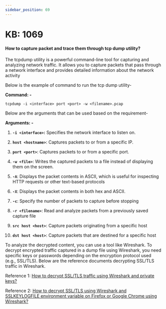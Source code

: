 ```yaml
---
sidebar_position: 69
---
```


# KB: 1069

#### **How to capture packet and trace them through tcp dump utility?**

The tcpdump utility is a powerful command-line tool for capturing and analyzing network traffic. It allows you to capture packets that pass through a network interface and provides detailed information about the network activity

Below is the example of command to run the tcp dump utility-

**Command: -** 

    tcpdump -i <interface> port <port> -w <filename>.pcap

Below are the arguments that can be used based on the requirement-

**Arguments: -**

   1. **`-i <interface>`:** Specifies the network interface to listen on.

   2. **`host <hostname>`**: Captures packets to or from a specific IP.

   3. **`port <port>`**: Captures packets to or from a specific port.

   4. **`-w <file>`**: Writes the captured packets to a file instead of
    displaying them on the screen.

   5. **`-A`**: Displays the packet contents in ASCII, which is useful for
    inspecting HTTP requests or other text-based protocols

   6. **`-X`**: Displays the packet contents in both hex and ASCII.

   7. **`-c`**: Specify the number of packets to capture before stopping

   8. **`-r <filename>`**: Read and analyze packets from a previously saved capture file

   9. **`src host <host>`**: Capture packets originating from a specific host

   10. **`dst host <host>`**: Capture packets that are destined for a specific host

To analyze the decrypted content, you can use a tool like Wireshark. To
decrypt encrypted traffic captured in a dump file using Wireshark, you
need specific keys or passwords depending on the encryption protocol
used (e.g., SSL/TLS). Below are the reference documents decrypting SSL/TLS
traffic in Wireshark.

Reference 1: [How to decrypt SSL/TLS traffic using Wireshark and private keys?](./kb-1070.md)

Reference 2: [How to decrypt SSL/TLS using Wireshark and SSLKEYLOGFILE environment variable on Firefox or Google Chrome using Wireshark?](./kb-1071.md) 